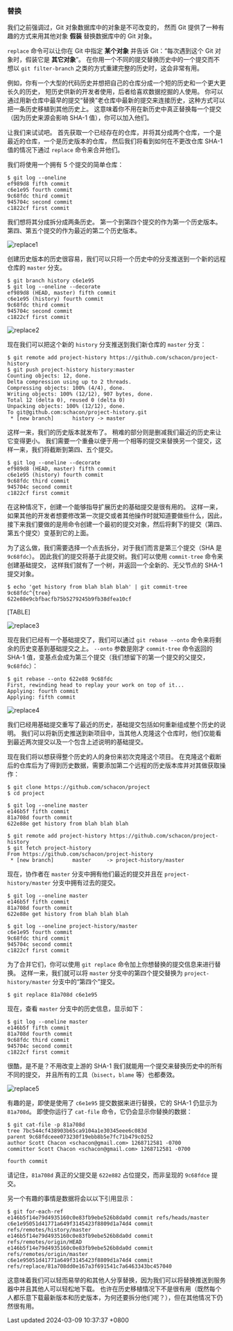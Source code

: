 ### 替换

我们之前强调过，Git 对象数据库中的对象是不可改变的， 然而 Git
提供了一种有趣的方式来用其他对象 **假装** 替换数据库中的 Git 对象。

`replace` 命令可以让你在 Git 中指定 **某个对象** 并告诉
Git：“每次遇到这个 Git 对象时，假装它是 **其它对象**”。
在你用一个不同的提交替换历史中的一个提交而不想以 `git filter-branch`
之类的方式重建完整的历史时，这会非常有用。

例如，你有一个大型的代码历史并想把自己的仓库分成一个短的历史和一个更大更长久的历史，
短历史供新的开发者使用，后者给喜欢数据挖掘的人使用。
你可以通过用新仓库中最早的提交“替换”老仓库中最新的提交来连接历史，这种方式可以把一条历史移植到其他历史上。
这意味着你不用在新历史中真正替换每一个提交（因为历史来源会影响 SHA-1
值），你可以加入他们。

让我们来试试吧。
首先获取一个已经存在的仓库，并将其分成两个仓库，一个是最近的仓库，一个是历史版本的仓库，
然后我们将看到如何在不更改仓库 SHA-1 值的情况下通过 `replace`
命令来合并他们。

我们将使用一个拥有 5 个提交的简单仓库：

```shell
$ git log --oneline
ef989d8 fifth commit
c6e1e95 fourth commit
9c68fdc third commit
945704c second commit
c1822cf first commit
```

我们想将其分成拆分成两条历史。 第一个到第四个提交的作为第一个历史版本。
第四、第五个提交的作为最近的第二个历史版本。

![replace1](../../../../../images/progit/replace1.png)

创建历史版本的历史很容易，我们可以只将一个历史中的分支推送到一个新的远程仓库的
`master` 分支。

```shell
$ git branch history c6e1e95
$ git log --oneline --decorate
ef989d8 (HEAD, master) fifth commit
c6e1e95 (history) fourth commit
9c68fdc third commit
945704c second commit
c1822cf first commit
```

![replace2](../../../../../images/progit/replace2.png)

现在我们可以把这个新的 `history` 分支推送到我们新仓库的 `master` 分支：

```shell
$ git remote add project-history https://github.com/schacon/project-history
$ git push project-history history:master
Counting objects: 12, done.
Delta compression using up to 2 threads.
Compressing objects: 100% (4/4), done.
Writing objects: 100% (12/12), 907 bytes, done.
Total 12 (delta 0), reused 0 (delta 0)
Unpacking objects: 100% (12/12), done.
To git@github.com:schacon/project-history.git
 * [new branch]      history -> master
```

这样一来，我们的历史版本就发布了。
稍难的部分则是删减我们最近的历史来让它变得更小。
我们需要一个重叠以便于用一个相等的提交来替换另一个提交，这样一来，我们将截断到第四、五个提交。

```shell
$ git log --oneline --decorate
ef989d8 (HEAD, master) fifth commit
c6e1e95 (history) fourth commit
9c68fdc third commit
945704c second commit
c1822cf first commit
```

在这种情况下，创建一个能够指导扩展历史的基础提交是很有用的。
这样一来，如果其他的开发者想要修改第一次提交或者其他操作时就知道要做些什么，因此，接下来我们要做的是用命令创建一个最初的提交对象，然后将剩下的提交（第四、第五个提交）变基到它的上面。

为了这么做，我们需要选择一个点去拆分，对于我们而言是第三个提交（SHA 是
`9c68fdc`）。 因此我们的提交将基于此提交树。我们可以使用 `commit-tree`
命令来创建基础提交， 这样我们就有了一个树，并返回一个全新的、无父节点的
SHA-1 提交对象。

```shell
$ echo 'get history from blah blah blah' | git commit-tree 9c68fdc^{tree}
622e88e9cbfbacfb75b5279245b9fb38dfea10cf
```

[TABLE]

![replace3](../../../../../images/progit/replace3.png)

现在我们已经有一个基础提交了，我们可以通过 `git rebase --onto`
命令来将剩余的历史变基到基础提交之上。 `--onto` 参数是刚才 `commit-tree`
命令返回的 SHA-1
值，变基点会成为第三个提交（我们想留下的第一个提交的父提交，`9c68fdc`）：

```shell
$ git rebase --onto 622e88 9c68fdc
First, rewinding head to replay your work on top of it...
Applying: fourth commit
Applying: fifth commit
```

![replace4](../../../../../images/progit/replace4.png)

我们已经用基础提交重写了最近的历史，基础提交包括如何重新组成整个历史的说明。
我们可以将新历史推送到新项目中，当其他人克隆这个仓库时，他们仅能看到最近两次提交以及一个包含上述说明的基础提交。

现在我们将以想获得整个历史的人的身份来初次克隆这个项目。
在克隆这个截断后的仓库后为了得到历史数据，需要添加第二个远程的历史版本库并对其做获取操作：

```shell
$ git clone https://github.com/schacon/project
$ cd project

$ git log --oneline master
e146b5f fifth commit
81a708d fourth commit
622e88e get history from blah blah blah

$ git remote add project-history https://github.com/schacon/project-history
$ git fetch project-history
From https://github.com/schacon/project-history
 * [new branch]      master     -> project-history/master
```

现在，协作者在 `master` 分支中拥有他们最近的提交并且在
`project-history/master` 分支中拥有过去的提交。

```shell
$ git log --oneline master
e146b5f fifth commit
81a708d fourth commit
622e88e get history from blah blah blah

$ git log --oneline project-history/master
c6e1e95 fourth commit
9c68fdc third commit
945704c second commit
c1822cf first commit
```

为了合并它们，你可以使用 `git replace`
命令加上你想替换的提交信息来进行替换。 这样一来，我们就可以将 `master`
分支中的第四个提交替换为 `project-history/master` 分支中的“第四个”提交。

```shell
$ git replace 81a708d c6e1e95
```

现在，查看 `master` 分支中的历史信息，显示如下：

```shell
$ git log --oneline master
e146b5f fifth commit
81a708d fourth commit
9c68fdc third commit
945704c second commit
c1822cf first commit
```

很酷，是不是？不用改变上游的 SHA-1
我们就能用一个提交来替换历史中的所有不同的提交，
并且所有的工具（`bisect`，`blame` 等）也都奏效。

![replace5](../../../../../images/progit/replace5.png)

有趣的是，即使是使用了 `c6e1e95` 提交数据来进行替换，它的 SHA-1 仍显示为
`81a708d`。 即使你运行了 `cat-file` 命令，它仍会显示你替换的数据：

```shell
$ git cat-file -p 81a708d
tree 7bc544cf438903b65ca9104a1e30345eee6c083d
parent 9c68fdceee073230f19ebb8b5e7fc71b479c0252
author Scott Chacon <schacon@gmail.com> 1268712581 -0700
committer Scott Chacon <schacon@gmail.com> 1268712581 -0700

fourth commit
```

请记住，`81a708d` 真正的父提交是 `622e882` 占位提交，而非呈现的
`9c68fdce` 提交。

另一个有趣的事情是数据将会以以下引用显示：

```shell
$ git for-each-ref
e146b5f14e79d4935160c0e83fb9ebe526b8da0d commit refs/heads/master
c6e1e95051d41771a649f3145423f8809d1a74d4 commit refs/remotes/history/master
e146b5f14e79d4935160c0e83fb9ebe526b8da0d commit refs/remotes/origin/HEAD
e146b5f14e79d4935160c0e83fb9ebe526b8da0d commit refs/remotes/origin/master
c6e1e95051d41771a649f3145423f8809d1a74d4 commit refs/replace/81a708dd0e167a3f691541c7a6463343bc457040
```

这意味着我们可以轻而易举的和其他人分享替换，因为我们可以将替换推送到服务器中并且其他人可以轻松地下载。
也许在历史移植情况下不是很有用（既然每个人都乐意下载最新版本和历史版本，为何还要拆分他们呢？），但在其他情况下仍然很有用。

Last updated 2024-03-09 10:37:37 +0800

